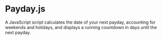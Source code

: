 # Payday.js
A JavaScript script calculates the date of your next payday, accounting for weekends and holidays, and displays a running countdown in days until the next payday.
